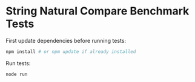 # String Natural Compare Benchmark Tests

First update dependencies before running tests:

```sh
npm install # or npm update if already installed
```

Run tests:

```sh
node run
```
